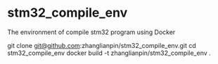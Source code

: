 # stm32_compile_env
The environment of compile stm32 program using Docker

git clone git@github.com:zhanglianpin/stm32_compile_env.git
cd stm32_compile_env
docker build -t zhanglianpin/stm32_compile_env  . 
